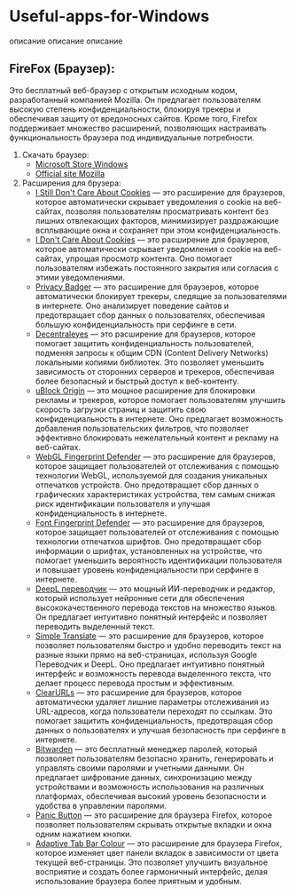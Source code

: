 # Useful-apps-for-Windows
описание описание описание


## FireFox (Браузер):
Это бесплатный веб-браузер с открытым исходным кодом, разработанный компанией Mozilla. Он предлагает пользователям высокую степень конфиденциальности, блокируя трекеры и обеспечивая защиту от вредоносных сайтов. Кроме того, Firefox поддерживает множество расширений, позволяющих настраивать функциональность браузера под индивидуальные потребности.
1. Скачать браузер:
    - [Microsoft Store Windows](https://apps.microsoft.com/detail/9NZVDKPMR9RD?hl=ru&gl=RU&ocid=pdpshare)
    - [Official site Mozilla](https://www.mozilla.org/ru/firefox/new/)
2. Расширения для брузера:
    - [I Still Don't Care About Cookies](https://addons.mozilla.org/ru/firefox/addon/istilldontcareaboutcookies/?utm_source=addons.mozilla.org&utm_medium=referral&utm_content=search) — это расширение для браузеров, которое автоматически скрывает уведомления о cookie на веб-сайтах, позволяя пользователям просматривать контент без лишних отвлекающих факторов, минимизирует раздражающие всплывающие окна и сохраняет при этом конфиденциальность.
    - [I Don't Care About Cookies](https://addons.mozilla.org/ru/firefox/addon/i-dont-care-about-cookies/) — это расширение для браузеров, которое автоматически скрывает уведомления о cookie на веб-сайтах, упрощая просмотр контента. Оно помогает пользователям избежать постоянного закрытия или согласия с этими уведомлениями.
    - [Privacy Badger](https://addons.mozilla.org/ru/firefox/addon/privacy-badger17/?utm_source=addons.mozilla.org&utm_medium=referral&utm_content=search) — это расширение для браузеров, которое автоматически блокирует трекеры, следящие за пользователями в интернете. Оно анализирует поведение сайтов и предотвращает сбор данных о пользователях, обеспечивая большую конфиденциальность при серфинге в сети.
    - [Decentraleyes](https://addons.mozilla.org/ru/firefox/addon/decentraleyes/?utm_source=addons.mozilla.org&utm_medium=referral&utm_content=search) — это расширение для браузеров, которое помогает защитить конфиденциальность пользователей, подменяя запросы к общим CDN (Content Delivery Networks) локальными копиями библиотек. Это позволяет уменьшить зависимость от сторонних серверов и трекеров, обеспечивая более безопасный и быстрый доступ к веб-контенту.
    - [uBlock Origin](https://addons.mozilla.org/ru/firefox/addon/ublock-origin/) — это мощное расширение для блокировки рекламы и трекеров, которое помогает пользователям улучшить скорость загрузки страниц и защитить свою конфиденциальность в интернете. Оно предлагает возможность добавления пользовательских фильтров, что позволяет эффективно блокировать нежелательный контент и рекламу на веб-сайтах.
    - [WebGL Fingerprint Defender](https://addons.mozilla.org/ru/firefox/addon/webgl-fingerprint-defender/?utm_source=addons.mozilla.org&utm_medium=referral&utm_content=search) — это расширение для браузеров, которое защищает пользователей от отслеживания с помощью технологии WebGL, используемой для создания уникальных отпечатков устройств. Оно предотвращает сбор данных о графических характеристиках устройства, тем самым снижая риск идентификации пользователя и улучшая конфиденциальность в интернете.
    - [Font Fingerprint Defender](https://addons.mozilla.org/ru/firefox/addon/font-fingerprint-defender/?utm_source=addons.mozilla.org&utm_medium=referral&utm_content=search) — это расширение для браузеров, которое защищает пользователей от отслеживания с помощью технологии отпечатков шрифтов. Оно предотвращает сбор информации о шрифтах, установленных на устройстве, что помогает уменьшить вероятность идентификации пользователя и повышает уровень конфиденциальности при серфинге в интернете.
    - [DeepL переводчик](https://addons.mozilla.org/ru/firefox/addon/deepl-translate/?utm_source=addons.mozilla.org&utm_medium=referral&utm_content=search) — это мощный ИИ-переводчик и редактор, который использует нейронные сети для обеспечения высококачественного перевода текстов на множество языков. Он предлагает интуитивно понятный интерфейс и позволяет переводить выделенный текст.
    - [Simple Translate](https://addons.mozilla.org/ru/firefox/addon/simple-translate/?utm_source=addons.mozilla.org&utm_medium=referral&utm_content=search) — это расширение для браузеров, которое позволяет пользователям быстро и удобно переводить текст на разные языки прямо на веб-страницах, используя Google Переводчик и DeepL. Оно предлагает интуитивно понятный интерфейс и возможность перевода выделенного текста, что делает процесс перевода простым и эффективным.
    - [ClearURLs](https://addons.mozilla.org/ru/firefox/addon/clearurls/?utm_source=addons.mozilla.org&utm_medium=referral&utm_content=search) — это расширение для браузеров, которое автоматически удаляет лишние параметры отслеживания из URL-адресов, когда пользователи переходят по ссылкам. Это помогает защитить конфиденциальность, предотвращая сбор данных о пользователях и улучшая безопасность при серфинге в интернете.
    - [Bitwarden](https://addons.mozilla.org/ru/firefox/addon/bitwarden-password-manager/) — это бесплатный менеджер паролей, который позволяет пользователям безопасно хранить, генерировать и управлять своими паролями и учетными данными. Он предлагает шифрование данных, синхронизацию между устройствами и возможность использования на различных платформах, обеспечивая высокий уровень безопасности и удобства в управлении паролями.
    - [Panic Button](https://addons.mozilla.org/ru/firefox/addon/panic-button/) — это расширение для браузера Firefox, которое позволяет пользователям скрывать открытые вкладки и окна одним нажатием кнопки.
    - [Adaptive Tab Bar Colour](https://addons.mozilla.org/ru/firefox/addon/adaptive-tab-bar-colour/) — это расширение для браузера Firefox, которое изменяет цвет панели вкладок в зависимости от цвета текущей веб-страницы. Это позволяет улучшить визуальное восприятие и создать более гармоничный интерфейс, делая использование браузера более приятным и удобным.
